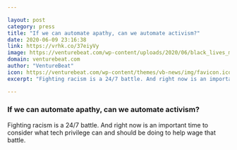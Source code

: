 ```yaml
---

layout: post
category: press
title: "If we can automate apathy, can we automate activism?"
date: 2020-06-09 23:16:38
link: https://vrhk.co/37eiyVy
image: https://venturebeat.com/wp-content/uploads/2020/06/black_lives_matter_protest.jpg?w=1200&strip=all
domain: venturebeat.com
author: "VentureBeat"
icon: https://venturebeat.com/wp-content/themes/vb-news/img/favicon.ico
excerpt: "Fighting racism is a 24/7 battle. And right now is an important time to consider what tech privilege can and should be doing to help wage that battle."

---
```


### If we can automate apathy, can we automate activism?

Fighting racism is a 24/7 battle. And right now is an important time to consider what tech privilege can and should be doing to help wage that battle.